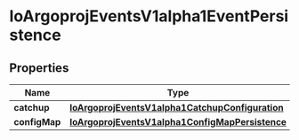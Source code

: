

# IoArgoprojEventsV1alpha1EventPersistence


## Properties

Name | Type | Description | Notes
------------ | ------------- | ------------- | -------------
**catchup** | [**IoArgoprojEventsV1alpha1CatchupConfiguration**](IoArgoprojEventsV1alpha1CatchupConfiguration.md) |  |  [optional]
**configMap** | [**IoArgoprojEventsV1alpha1ConfigMapPersistence**](IoArgoprojEventsV1alpha1ConfigMapPersistence.md) |  |  [optional]



